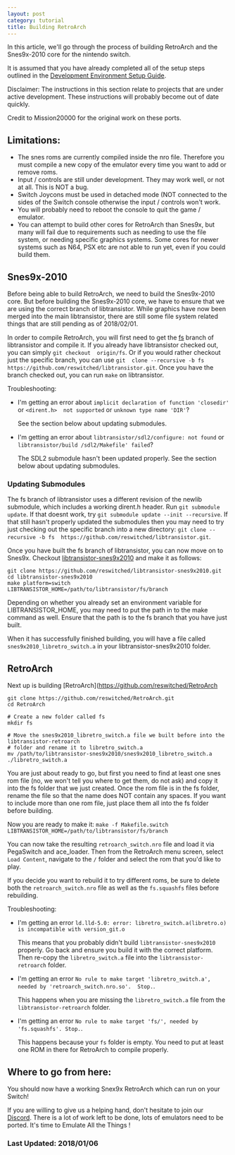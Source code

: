 ```yaml
---
layout: post
category: tutorial
title: Building RetroArch
---
```


In this article, we'll go through the process of building RetroArch and the 
Snes9x-2010 core for the nintendo switch.

It is assumed that you have already completed all of the setup steps outlined
in the [Development Environment Setup Guide](https://reswitchedweekly.github.io/Development-Setup/).

Disclaimer: The instructions in this section relate to projects that are under
active development. These instructions will probably become out of date quickly.

Credit to Mission20000 for the original work on these ports.

## Limitations:

- The snes roms are currently compiled inside the nro file. Therefore you must compile 
a new copy of the emulator every time you want to add or remove roms.
- Input / controls are still under development. They may work well, or not at all. 
This is NOT a bug.
- Switch Joycons must be used in detached mode (NOT connected to the sides of the
Switch console otherwise the input / controls won't work.
- You will probably need to reboot the console to quit the game / emulator.
- You can attempt to build other cores for RetroArch than Snes9x, but many will fail due to 
requirements such as needing to use the file system, or needing specific graphics
systems. Some cores for newer systems such as N64, PSX etc are not able to run yet, even 
if you could build them.

## Snes9x-2010

Before being able to build RetroArch, we need to build the Snes9x-2010 core. But before
building the Snes9x-2010 core, we have to ensure that we are using the correct branch of
libtransistor. While graphics have now been merged into the main libtransistor, there are
still some file system related things that are still pending as of 2018/02/01.

In order to compile RetroArch, you will first need to get the 
[fs](https://github.com/reswitched/libtransistor/tree/fs) branch of libtransistor and 
compile it. If you already have libtransistor checked out, you can simply `git checkout 
origin/fs`. Or if you would rather checkout just the specific branch, you can use `git 
clone --recursive -b fs https://github.com/reswitched/libtransistor.git`. 
Once you have the branch checked out, you can run `make` on libtransistor.

Troubleshooting:
- I'm getting an error about `implicit declaration of function 'closedir'` or `<dirent.h> 
  not supported` or `unknown type name 'DIR'`?

  See the section below about updating submodules.

- I'm getting an error about `libtransistor/sdl2/configure: not found` or `libtransistor/build
/sdl2/Makefile' failed`?

  The SDL2 submodule hasn't been updated properly. See the section below about
  updating submodules.

### Updating Submodules

The fs branch of libtransistor uses a different revision of the newlib 
submodule, which includes a working dirent.h header. Run `git submodule update`. If that 
doesnt work, try `git submodule update --init --recursive`. If that still hasn't properly 
updated the submodules then you may need to try just checking out the specific branch into 
a new directory: `git clone --recursive -b fs 
https://github.com/reswitched/libtransistor.git`.

Once you have built the fs branch of libtransistor, you can now move 
on to Snes9x. Checkout [libtransistor-snes9x2010](https://github.com/reswitched/libtransistor-snes9x2010)
and make it as follows:

```
git clone https://github.com/reswitched/libtransistor-snes9x2010.git
cd libtransistor-snes9x2010
make platform=switch LIBTRANSISTOR_HOME=/path/to/libtransistor/fs/branch
```
Depending on whether you already set an environment variable for LIBTRANSISTOR_HOME, you 
may need to put the path in to the make command as well. Ensure that the path is to the 
fs branch that you have just built.

When it has successfully finished building, you will have a file called `snes9x2010_libretro_switch.a`
in your libtransistor-snes9x2010 folder.


## RetroArch

Next up is building [RetroArch](https://github.com/reswitched/RetroArch

```
git clone https://github.com/reswitched/RetroArch.git
cd RetroArch

# Create a new folder called fs
mkdir fs

# Move the snes9x2010_libretro_switch.a file we built before into the libtransistor-retroarch 
# folder and rename it to libretro_switch.a
mv /path/to/libtransistor-snes9x2010/snes9x2010_libretro_switch.a ./libretro_switch.a
```

You are just about ready to go, but first you need to find at least one snes rom file (no, we 
won't tell you where to get them, do not ask) and copy it into the fs folder that we just created.
Once the rom file is in the fs folder, rename the file so that the name does NOT contain any spaces.
If you want to include more than one rom file, just place them all into the fs folder before building.

Now you are ready to make it: `make -f Makefile.switch LIBTRANSISTOR_HOME=/path/to/libtransistor/fs/branch`

You can now take the resulting `retroarch_switch.nro` file and load it via PegaSwitch and ace_loader.
Then from the RetroArch menu screen, select `Load Content`, navigate to the `/` folder and select the rom
that you'd like to play.

If you decide you want to rebuild it to try different roms, be sure to delete both the `retroarch_switch.nro` 
file as well as the `fs.squashfs` files before rebuilding.

Troubleshooting:
- I'm getting an error `ld.lld-5.0: error: libretro_switch.a(libretro.o) is incompatible with version_git.o`

  This means that you probably didn't build `libtransistor-snes9x2010` properly. Go back and ensure you
  build it with the correct platform. Then re-copy the `libretro_switch.a` file into the `libtransistor-retroarch`
  folder.

- I'm getting an error `No rule to make target 'libretro_switch.a', needed by 'retroarch_switch.nro.so'.  Stop.`.

  This happens when you are missing the `libretro_switch.a` file from the `libtransistor-retroarch` folder.

- I'm getting an error `No rule to make target 'fs/', needed by 'fs.squashfs'. Stop.`.

  This happens because your `fs` folder is empty. You need to put at least one
  ROM in there for RetroArch to compile properly.


## Where to go from here:

You should now have a working Snex9x RetroArch which can run on your Switch!

If you are willing to give us a helping hand, don't hesitate to join our
[Discord](https://discordapp.com/invite/DThbZ7z). There is a lot of work left to
be done, lots of emulators need to be ported. It's time to Emulate All the
Things !

### Last Updated: 2018/01/06
